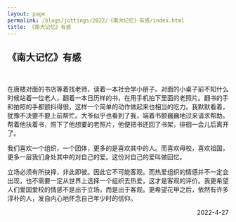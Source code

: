 ```yaml
---
layout: page
permalink: /blogs/jottings/2022/《南大记忆》有感/index.html
title: 《南大记忆》有感
---
```


## 《南大记忆》有感
<br>

 在唐楼对面的书店等着找老师，读着一本社会学小册子。对面的小桌子前不知什么时候站着一位老人，翻着一本日历样的书，在用手机拍下里面的老照片。翻书的手和拍照的手都颤抖得很，这样一个简单的动作做起来也相当的吃力。我默默看着，犹豫不决要不要上前帮忙。大爷似乎也看到了我，端着书颤巍巍地过来请求帮助。帮着他扶着书，照下了他想要的老照片，他便把书还回了书架，徘徊一会儿后离开了。

我们喜欢一个组织，一个团体，更多的是喜欢其中的人。而喜欢母校，喜欢祖国，更多一层我们身处其中的对自己的爱。这份对自己的爱叫做回忆。

立场必须有所抉择，非此即彼。因此它不可能客观。而热爱组织的情感并不一定会出现，也不需要一定从世界上选择一个组织去热爱，这才是客观的评价。我更希望人们爱国爱校的情感不是出于立场，而是出于客观。更希望花甲之后，依然有许多淳朴的人，发自内心地怀念自己年少时的信仰。

<p align="right">2022-4-27</p>